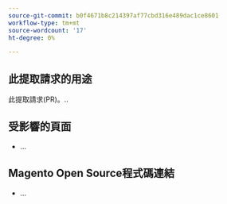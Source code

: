 ```yaml
---
source-git-commit: b0f4671b8c214397af77cbd316e489dac1ce8601
workflow-type: tm+mt
source-wordcount: '17'
ht-degree: 0%

---
```

## 此提取請求的用途

此提取請求(PR)。..

## 受影響的頁面

<!-- REQUIRED List the affected pages on experienceleague.adobe.com (URLs). Not necessary for large numbers of files. -->

- ...

## Magento Open Source程式碼連結

<!--  OPTIONAL - REMOVE THIS SECTION IF NOT USED. If this pull request references a file in a Magento Open Source or Adobe Commerce codebase repository, add it here. -->

- ...

<!--
If you are fixing a GitHub issue, using the GitHub keyword format (https://help.github.com/en/articles/closing-issues-using-keywords#closing-an-issue-in-a-different-repository) closes the issue when this pull request is merged. Example: `Fixes #1234`.

`main` is the default branch. Merged pull requests to `main` go live on the site automatically. Any requested changes to content on the `main` branch must be related to the released codebase. Any content related to future releases goes in the `develop` branch.

See Contribution guidelines (https://github.com/AdobeDocs/commerce-operations.en/blob/main/contributing.md) for more information.
-->
